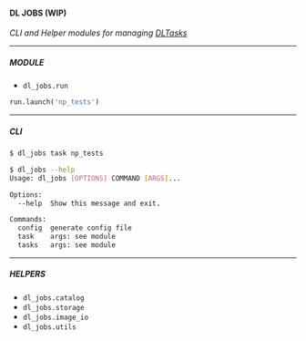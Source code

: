 #### DL JOBS (WIP)

_CLI and Helper modules for managing [DLTasks](https://docs.descarteslabs.com/guides/tasks.html)_

---

##### MODULE

- `dl_jobs.run`

```python
run.launch('np_tests')
```

---

##### CLI

```bash
$ dl_jobs task np_tests
```

```bash
$ dl_jobs --help
Usage: dl_jobs [OPTIONS] COMMAND [ARGS]...

Options:
  --help  Show this message and exit.

Commands:
  config  generate config file
  task    args: see module
  tasks   args: see module
```

---

##### HELPERS

- `dl_jobs.catalog`
- `dl_jobs.storage` 
- `dl_jobs.image_io`
- `dl_jobs.utils`  